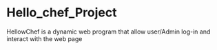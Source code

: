 # Hello_chef_Project
HellowChef is a dynamic web program that allow user/Admin log-in and interact with the web page
